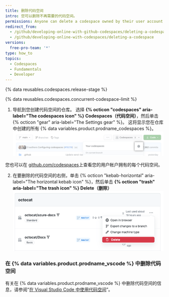 ```yaml
---
title: 删除代码空间
intro: 您可以删除不再需要的代码空间。
permissions: Anyone can delete a codespace owned by their user account.
redirect_from:
  - /github/developing-online-with-github-codespaces/deleting-a-codespace
  - /github/developing-online-with-codespaces/deleting-a-codespace
versions:
  free-pro-team: '*'
type: how_to
topics:
  - Codespaces
  - Fundamentals
  - Developer
---
```


{% data reusables.codespaces.release-stage %}

{% data reusables.codespaces.concurrent-codespace-limit %}

1. 导航到您创建代码空间的仓库。 选择 **{% octicon "codespaces" aria-label="The codespaces icon" %} Codespaces（代码空间）**，然后单击 {% octicon "gear" aria-label="The Settings gear" %}。 这将显示您在仓库中创建的所有 {% data variables.product.prodname_codespaces %}。 ![Codespaces 选项卡](/assets/images/help/codespaces/codespaces-manage.png)

  您也可以在 [github.com/codespaces](https://github.com/codespaces)上查看您的用户帐户拥有的每个代码空间。

2. 在要删除的代码空间的右侧，单击 {% octicon "kebab-horizontal" aria-label="The horizontal kebab icon" %}，然后单击 **{% octicon "trash" aria-label="The trash icon" %} Delete（删除）** ![删除按钮](/assets/images/help/codespaces/delete-codespace.png)

### 在 {% data variables.product.prodname_vscode %} 中删除代码空间

有关在 {% data variables.product.prodname_vscode %} 中删除代码空间的信息，请参阅“[在 Visual Studio Code 中使用代码空间](/codespaces/developing-in-codespaces/using-codespaces-in-visual-studio-code#deleting-a-codespace-in-visual-studio-code)”。
